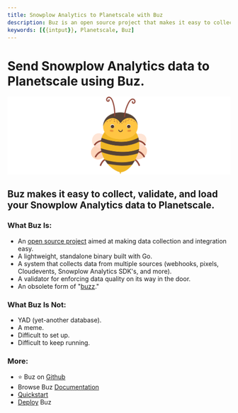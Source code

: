 ```yaml
---
title: Snowplow Analytics to Planetscale with Buz
description: Buz is an open source project that makes it easy to collect, validate, and load Snowplow Analytics data to Planetscale.
keywords: [{{intput}}, Planetscale, Buz]
---
```


# Send Snowplow Analytics data to Planetscale using Buz.

![buzz](../../../static/img/buzz.png)


## Buz makes it easy to collect, validate, and load your Snowplow Analytics data to Planetscale.


### What Buz Is:

- An [open source project](https://github.com/silverton-io/buz) aimed at making data collection and integration easy.
- A lightweight, standalone binary built with Go.
- A system that collects data from multiple sources (webhooks, pixels, Cloudevents, Snowplow Analytics SDK's, and more).
- A validator for enforcing data quality on its way in the door.
- An obsolete form of "[buzz](https://www.merriam-webster.com/dictionary/buzz)."


### What Buz Is Not:

- YAD (yet-another database).
- A meme.
- Difficult to set up.
- Difficult to keep running.


### More:
- ⭐ Buz on [Github](https://github.com/silverton-io/buz)
- Browse Buz [Documentation](/)
- [Quickstart](/examples/quickstart)
- [Deploy](category/deploying-buz) Buz
